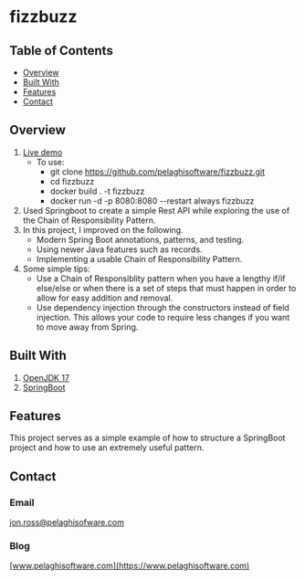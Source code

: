 # fizzbuzz

## Table of Contents

- [Overview](#overview)
- [Built With](#built-with)
- [Features](#features)
- [Contact](#contact)
<!-- [Acknowledgements](#acknowledgements) -->

## Overview
1. [Live demo](https://fizzbuzz.pelaghisoftware.com)
   - To use:
     - git clone https://github.com/pelaghisoftware/fizzbuzz.git
     - cd fizzbuzz
     - docker build . -t fizzbuzz
     - docker run -d -p 8080:8080 --restart always fizzbuzz
2. Used Springboot to create a simple Rest API while exploring the use of the Chain of Responsibility Pattern.
3. In this project, I improved on the following.
    - Modern Spring Boot annotations, patterns, and testing.
    - Using newer Java features such as records.
    - Implementing a usable Chain of Responsibility Pattern.
4. Some simple tips:
    - Use a Chain of Responsiblity pattern when you have a lengthy if/if else/else or when there is a set of steps that must happen in order to allow for easy addition and removal.
    - Use dependency injection through the constructors instead of field injection. This allows your code to require less changes if you want to move away from Spring.

## Built With
1. [OpenJDK 17](https://jdk.java.net/java-se-ri/17)
2. [SpringBoot](https://spring.io/projects/spring-boot)

## Features

This project serves as a simple example of how to structure a SpringBoot project and how to use an extremely useful pattern.

## Contact
### Email
[jon.ross@pelaghisofware.com](mailto:jon.ross@pelaghisoftware.com)

### Blog
[www.pelaghisoftware.com](https://www.pelaghisoftware.com)

<!-- ## Acknowledgements ->

